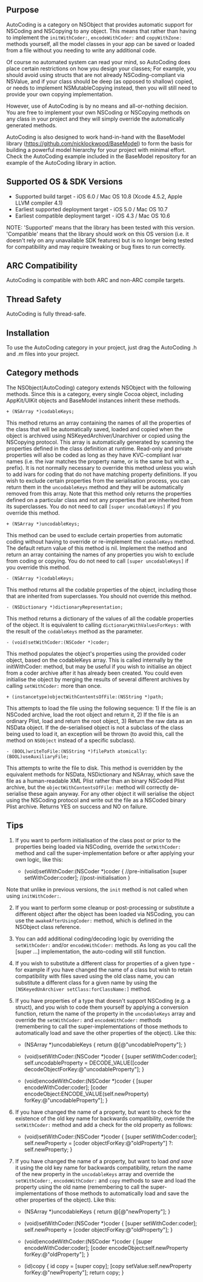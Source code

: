 Purpose
--------------

AutoCoding is a category on NSObject that provides automatic support for NSCoding and NSCopying to any object. This means that rather than having to implement the `initWithCoder:`, `encodeWithCoder:` and `copyWithZone:` methods yourself, all the model classes in your app can be saved or loaded from a file without you needing to write any additional code.

Of course no automated system can read your mind, so AutoCoding does place certain restrictions on how you design your classes; For example, you should avoid using structs that are not already NSCoding-compliant via NSValue, and if your class should be deep (as opposed to shallow) copied, or needs to implement NSMutableCopying instead, then you will still need to provide your own copying implementation.

However, use of AutoCoding is by no means and all-or-nothing decision. You are free to implement your own NSCoding or NSCopying methods on any class in your project and they will simply override the automatically generated methods.

AutoCoding is also designed to work hand-in-hand with the BaseModel library (https://github.com/nicklockwood/BaseModel) to form the basis for building a powerful model hierarchy for your project with minimal effort. Check the AutoCoding example included in the BaseModel repository for an example of the AutoCoding library in action.


Supported OS & SDK Versions
-----------------------------

* Supported build target - iOS 6.0 / Mac OS 10.8 (Xcode 4.5.2, Apple LLVM compiler 4.1)
* Earliest supported deployment target - iOS 5.0 / Mac OS 10.7
* Earliest compatible deployment target - iOS 4.3 / Mac OS 10.6

NOTE: 'Supported' means that the library has been tested with this version. 'Compatible' means that the library should work on this OS version (i.e. it doesn't rely on any unavailable SDK features) but is no longer being tested for compatibility and may require tweaking or bug fixes to run correctly.


ARC Compatibility
------------------

AutoCoding is compatible with both ARC and non-ARC compile targets.


Thread Safety
--------------

AutoCoding is fully thread-safe.


Installation
--------------

To use the AutoCoding category in your project, just drag the AutoCoding .h and .m files into your project.


Category methods
-----------------------------

The NSObject(AutoCoding) category extends NSObject with the following methods. Since this is a category, every single Cocoa object, including AppKit/UIKit objects and BaseModel instances inherit these methods.

    + (NSArray *)codableKeys;

This method returns an array containing the names of all the properties of the class that will be automatically saved, loaded and copied when the object is archived using NSKeyedArchiver/Unarchiver or copied using the NSCopying protocol. This array is automatically generated by scanning the properties defined in the class definition at runtime. Read-only and private properties will also be coded as long as they have KVC-compliant ivar names (i.e. the ivar matches the property name, or is the same but with a _ prefix). It is not normally necessary to override this method unless you wish to add ivars for coding that do not have matching property definitions. If you wish to exclude certain properties from the serialisation process, you can return them in the `uncodableKeys` method and they will be automatically removed from this array. Note that this method only returns the properties defined on a particular class and not any properties that are inherited from its superclasses. You do not need to call `[super uncodableKeys]` if you override this method.

    + (NSArray *)uncodableKeys;

This method can be used to exclude certain properties from automatic coding without having to override or re-implement the `codableKeys` method. The default return value of this method is nil. Implement the method and return an array containing the names of any properties you wish to exclude from coding or copying. You do not need to call `[super uncodableKeys]` if you override this method.

    - (NSArray *)codableKeys;
    
This method returns all the codable properties of the object, including those that are inherited from superclasses. You should not override this method.

    - (NSDictionary *)dictionaryRepresentation;

This method returns a dictionary of the values of all the codable properties of the object. It is equivalent to calling `dictionaryWithValuesForKeys:` with the result of the `codableKeys` method as the parameter.

    - (void)setWithCoder:(NSCoder *)coder;
    
This method populates the object's properties using the provided coder object, based on the codableKeys array. This is called internally by the initWithCoder: method, but may be useful if you wish to initialise an object from a coder archive after it has already been created. You could even initialise the object by merging the results of several different archives by calling `setWithCoder:` more than once.

    + (instancetype)objectWithContentsOfFile:(NSString *)path;
    
This attempts to load the file using the following sequence: 1) If the file is an NSCoded archive, load the root object and return it, 2) If the file is an ordinary Plist, load and return the root object, 3) Return the raw data as an NSData object. If the de-serialised object is not a subclass of the class being used to load it, an exception will be thrown (to avoid this, call the method on `NSObject` instead of a specific subclass).
    
    - (BOOL)writeToFile:(NSString *)filePath atomically:(BOOL)useAuxiliaryFile;
    
This attempts to write the file to disk. This method is overridden by the equivalent methods for NSData, NSDictionary and NSArray, which save the file as a human-readable XML Plist rather than an binary NSCoded Plist archive, but the `objectWithContentsOfFile:` method will correctly de-serialise these again anyway. For any other object it will serialise the object using the NSCoding protocol and write out the file as a NSCoded binary Plist archive. Returns YES on success and NO on failure.


Tips
--------------------------------------

1. If you want to perform initialisation of the class post or prior to the properties being loaded via NSCoding, override the `setWithCoder:` method and call the super-implementation before or after applying your own logic, like this:

    - (void)setWithCoder:(NSCoder *)coder
    {
        //pre-initialisation
        [super setWithCoder:coder];
        //post-initialisation
    }

Note that unlike in previous versions, the `init` method is not called when using `initWithCoder:`.

2. If you want to perform some cleanup or post-processing or substitute a different object after the object has been loaded via NSCoding, you can use the `awakeAfterUsingCoder:` method, which is defined in the NSObject class reference.

3. You can add additional coding/decoding logic by overriding the `setWithCoder:` and/or `encodeWithCoder:` methods. As long as you call the [super ...] implementation, the auto-coding will still function.

4. If you wish to substitute a different class for properties of a given type - for example if you have changed the name of a class but wish to retain compatibility with files saved using the old class name, you can substitute a different class for a given name by using the `[NSKeyedUnArchiver setClass:forClassName:]` method.

5. If you have properties of a type that doesn't support NSCoding (e.g. a struct), and you wish to code them yourself by applying a conversion function, return the name of the property in the `uncodableKeys` array and override the `setWithCoder:` and `encodeWithCoder:` methods (remembering to call the super-implementations of those methods to automatically load and save the other properties of the object). Like this:

    + (NSArray *)uncodableKeys
    {
        return @[@"uncodableProperty"];
    }
    
    - (void)setWithCoder:(NSCoder *)coder
    {
        [super setWithCoder:coder];
        self.uncodableProperty = DECODE_VALUE([coder decodeObjectForKey:@"uncodableProperty"];
    }
    
    - (void)encodeWithCoder:(NSCoder *)coder
    {
        [super encodeWithCoder:coder];
        [coder encodeObject:ENCODE_VALUE(self.newProperty) forKey:@"uncodableProperty"];
    }

6. If you have changed the name of a property, but want to check for the existence of the old key name for backwards compatibility, override the `setWithCoder:` method and add a check for the old property as follows:

    - (void)setWithCoder:(NSCoder *)coder
    {
        [super setWithCoder:coder];
        self.newProperty = [coder objectForKey:@"oldProperty"] ?: self.newProperty;
    }

7. If you have changed the name of a property, but want to load *and save* it using the old key name for backwards compatibility, return the name of the new property in the `uncodableKeys` array and override the `setWithCoder:`, `encodeWithCoder:` and `copy` methods to save and load the property using the old name (remembering to call the super-implementations of those methods to automatically load and save the other properties of the object). Like this:

    + (NSArray *)uncodableKeys
    {
        return @[@"newProperty"];
    }
    
    - (void)setWithCoder:(NSCoder *)coder
    {
        [super setWithCoder:coder];
        self.newProperty = [coder objectForKey:@"oldProperty"];
    }
    
    - (void)encodeWithCoder:(NSCoder *)coder
    {
        [super encodeWithCoder:coder];
        [coder encodeObject:self.newProperty forKey:@"oldProperty"];
    }
    
    - (id)copy
    {
        id copy = [super copy];
        [copy setValue:self.newProperty forKey:@"newProperty"];
        return copy;
    }